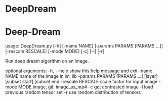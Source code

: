 # DeepDream
# Deep-Dream

usage: DeepDream.py [-h] [-name NAME] [-params PARAMS [PARAMS ...]]
                    [-rescale RESCALE] [-mode MODE] [-c] [-l] [-r]

Run deep dream algorithm on an image.

optional arguments:
  -h, --help            show this help message and exit
  -name NAME            name of the image in im_lib
  -params PARAMS [PARAMS ...]
                        [layer] [subset start] [subset end
  -rescale RESCALE      scale factor for input image
  -mode MODE            image, gif, image_as_mp4
  -c                    get contrasted image
  -l                    load previous random tensor set
  -r                    use random distribution of tensors
